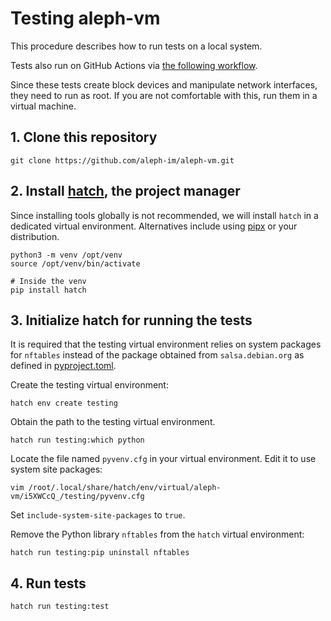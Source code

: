 # Testing aleph-vm

This procedure describes how to run tests on a local system.

Tests also run on GitHub Actions via [the following workflow](./.github/workflows/test-on-droplets-matrix.yml).

Since these tests create block devices and manipulate network interfaces, they need to run as root.
If you are not comfortable with this, run them in a virtual machine.

## 1. Clone this repository

```shell
git clone https://github.com/aleph-im/aleph-vm.git
```

## 2. Install [hatch](https://hatch.pypa.io/), the project manager

Since installing tools globally is not recommended, we will install `hatch`
 in a dedicated virtual environment. Alternatives include using [pipx](https://pipx.pypa.io)
or your distribution.

```shell
python3 -m venv /opt/venv
source /opt/venv/bin/activate

# Inside the venv
pip install hatch
```

## 3. Initialize hatch for running the tests

It is required that the testing virtual environment relies on system packages
for `nftables` instead of the package obtained from `salsa.debian.org` as defined in 
[pyproject.toml](./pyproject.toml).

Create the testing virtual environment:
```shell
hatch env create testing
```

Obtain the path to the testing virtual environment. 
```
hatch run testing:which python
```

Locate the file named `pyvenv.cfg` in your virtual environment.
Edit it to use system site packages:
```
vim /root/.local/share/hatch/env/virtual/aleph-vm/i5XWCcQ_/testing/pyvenv.cfg
```

Set `include-system-site-packages` to `true`.

Remove the Python library `nftables` from the `hatch` virtual environment:
```shell
hatch run testing:pip uninstall nftables
```

## 4. Run tests

```shell
hatch run testing:test
```
